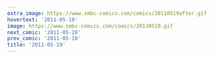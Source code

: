 ```yaml
---
extra_image: https://www.smbc-comics.com/comics/20110519after.gif
hovertext: '2011-05-19'
image: https://www.smbc-comics.com/comics/20110519.gif
next_comic: '2011-05-20'
prev_comic: '2011-05-18'
title: '2011-05-19'
---
```


